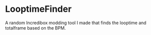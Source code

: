 # LooptimeFinder
A random Incredibox modding tool I made that finds the looptime and totalframe based on the BPM.